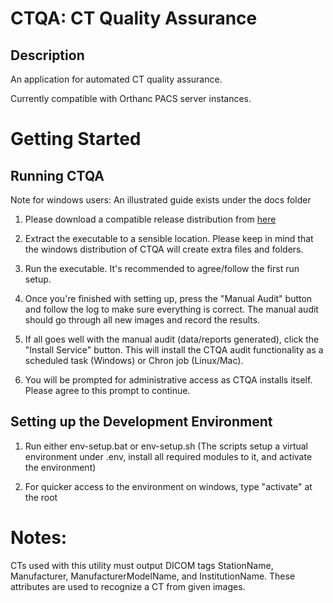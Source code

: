 # CTQA: CT Quality Assurance

## Description
An application for automated CT quality assurance.

Currently compatible with Orthanc PACS server instances.

# Getting Started

## Running CTQA

Note for windows users: An illustrated guide exists under the docs folder

1. Please download a compatible release distribution from 
[here](https:/github.com/brikwerk/ctqa/releases)

2. Extract the executable to a sensible location. Please keep in mind that the windows distribution of CTQA will create extra files and folders.

3. Run the executable. It's recommended to agree/follow the first run setup.

4. Once you're finished with setting up, press the "Manual Audit" button and follow the log to make sure everything is correct. The manual audit should go through all new images and record the results.

5. If all goes well with the manual audit (data/reports generated), click the "Install Service" button. This will install the CTQA audit functionality as a scheduled task (Windows) or Chron job (Linux/Mac).

6. You will be prompted for administrative access as CTQA installs itself. Please agree to this prompt to continue.

## Setting up the Development Environment

1. Run either env-setup.bat or env-setup.sh (The scripts setup a virtual environment under .env, install all required modules to it, and activate the environment)

2. For quicker access to the environment on windows, type "activate" at the root

# Notes:
CTs used with this utility must output DICOM tags StationName, Manufacturer, ManufacturerModelName, and InstitutionName. These attributes are used to recognize a CT from given images.

